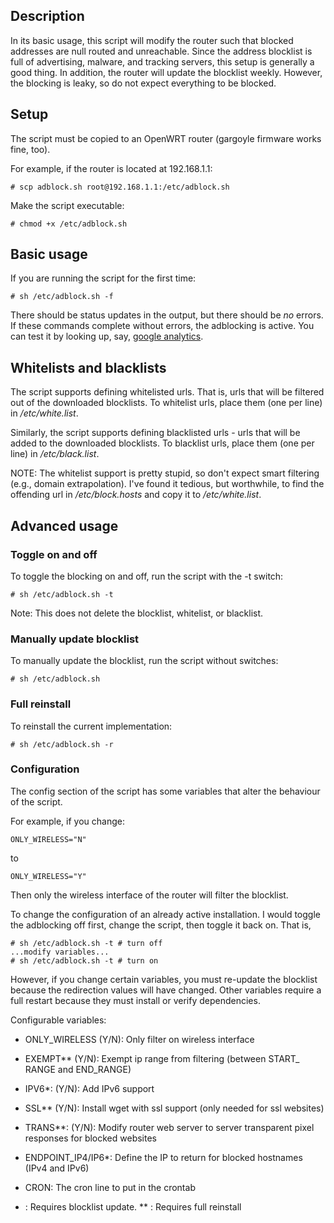 ## Description

In its basic usage, this script will modify the router such that blocked addresses are null routed and unreachable. Since the address blocklist is full of advertising, malware, and tracking servers, this setup is generally a good thing. In addition, the router will update the blocklist weekly. However, the blocking is leaky, so do not expect everything to be blocked.

## Setup

The script must be copied to an OpenWRT router (gargoyle firmware works fine, too).

For example, if the router is located at 192.168.1.1:

    # scp adblock.sh root@192.168.1.1:/etc/adblock.sh

Make the script executable:

    # chmod +x /etc/adblock.sh

## Basic usage

If you are running the script for the first time:

    # sh /etc/adblock.sh -f

There should be status updates in the output, but there should be *no* errors. If these commands complete without errors, the adblocking is active. You can test it by looking up, say, [google analytics](https://www.google-analytics.com).

## Whitelists and blacklists

The script supports defining whitelisted urls. That is, urls that will be filtered out of the downloaded blocklists. To whitelist urls, place them (one per line) in */etc/white.list*.

Similarly, the script supports defining blacklisted urls - urls that will be added to the downloaded blocklists. To blacklist urls, place them (one per line) in */etc/black.list*.

NOTE: The whitelist support is pretty stupid, so don't expect smart filtering (e.g., domain extrapolation). I've found it tedious, but worthwhile, to find the offending url in */etc/block.hosts* and copy it to */etc/white.list*.

## Advanced usage

### Toggle on and off

To toggle the blocking on and off, run the script with the -t switch:

    # sh /etc/adblock.sh -t
    
Note: This does not delete the blocklist, whitelist, or blacklist.

### Manually update blocklist

To manually update the blocklist, run the script without switches:

    # sh /etc/adblock.sh
    
### Full reinstall

To reinstall the current implementation:

    # sh /etc/adblock.sh -r

### Configuration 

The config section of the script has some variables that alter the behaviour of the script.

For example, if you change:

    ONLY_WIRELESS="N"
    
to

    ONLY_WIRELESS="Y"
    
Then only the wireless interface of the router will filter the blocklist.

To change the configuration of an already active installation. I would toggle the adblocking off first, change the script, then toggle it back on. That is,

    # sh /etc/adblock.sh -t # turn off
    ...modify variables...
    # sh /etc/adblock.sh -t # turn on

However, if you change certain variables, you must re-update the blocklist because the redirection values will have changed. Other variables require a full restart because they must install or verify dependencies.

Configurable variables:

* ONLY_WIRELESS (Y/N): Only filter on wireless interface
* EXEMPT** (Y/N): Exempt ip range from filtering (between START_ RANGE and END_RANGE)
* IPV6*: (Y/N): Add IPv6 support
* SSL** (Y/N): Install wget with ssl support (only needed for ssl websites)
* TRANS**: (Y/N): Modify router web server to server transparent pixel responses for blocked websites
* ENDPOINT_IP4/IP6*: Define the IP to return for blocked hostnames (IPv4 and IPv6)
* CRON: The cron line to put in the crontab

* : Requires blocklist update.
 ** : Requires full reinstall